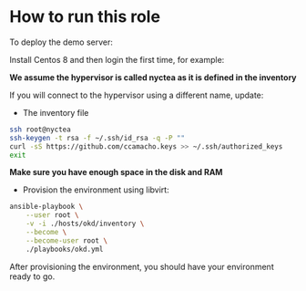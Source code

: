# How to run this role

To deploy the demo server:

Install Centos 8 and then login the first time,
for example:

**We assume the hypervisor is called nyctea as it is defined in the inventory**

If you will connect to the hypervisor using a different name, update:

* The inventory file

```bash
ssh root@nyctea
ssh-keygen -t rsa -f ~/.ssh/id_rsa -q -P ""
curl -sS https://github.com/ccamacho.keys >> ~/.ssh/authorized_keys
exit
```

**Make sure you have enough space in the disk and RAM**

* Provision the environment using libvirt:

```bash
ansible-playbook \
    --user root \
    -v -i ./hosts/okd/inventory \
    --become \
    --become-user root \
    ./playbooks/okd.yml
```

After provisioning the environment, you should have your environment ready to go.
